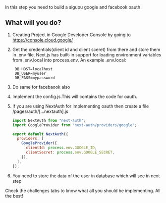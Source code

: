 In this step you need to build a sigupu google and facebook oauth

## What will you do?

1. Creating Project in Google Developer Console by going to https://console.cloud.google/

2. Get the credentials(client id and client sceret) from there and store them in .env file.
   Next.js has built-in support for loading environment variables from .env.local into process.env.
   An example .env.local:

   ```env
    DB_HOST=localhost
    DB_USER=myuser
    DB_PASS=mypassword
   ```

3. Do same for facebaook also

4. Implement the config.js.This will contains the code for oauth.

5. If you are using NextAuth for implementing oauth then create a file /pages/auth/[...nextauth].js

   ```javascript
   import NextAuth from "next-auth";
   import GoogleProvider from "next-auth/providers/google";

   export default NextAuth({
     providers: [
       GoogleProvider({
         clientId: process.env.GOOGLE_ID,
         clientSecret: process.env.GOOGLE_SECRET,
       }),
     ],
   });
   ```

6. You need to store the data of the user in database which will see in next step

Check the challenges tabs to know what all you should be implementing. All the best!
